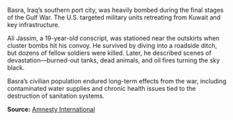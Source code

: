 
Basra, Iraq’s southern port city, was heavily bombed during the final stages of the Gulf War. The U.S. targeted military units retreating from Kuwait and key infrastructure.

Ali Jassim, a 19-year-old conscript, was stationed near the outskirts when cluster bombs hit his convoy. He survived by diving into a roadside ditch, but dozens of fellow soldiers were killed. Later, he described scenes of devastation—burned-out tanks, dead animals, and oil fires turning the sky black.

Basra’s civilian population endured long-term effects from the war, including contaminated water supplies and chronic health issues tied to the destruction of sanitation systems.

**Source:** [Amnesty International](https://www.amnesty.org)